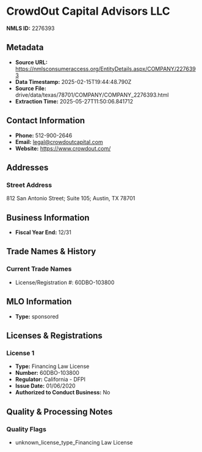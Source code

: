# CrowdOut Capital Advisors LLC

**NMLS ID:** 2276393

## Metadata
- **Source URL:** https://nmlsconsumeraccess.org/EntityDetails.aspx/COMPANY/2276393
- **Data Timestamp:** 2025-02-15T19:44:48.790Z
- **Source File:** drive/data/texas/78701/COMPANY/COMPANY_2276393.html
- **Extraction Time:** 2025-05-27T11:50:06.841712

## Contact Information
- **Phone:** 512-900-2646
- **Email:** legal@crowdoutcapital.com
- **Website:** https://www.crowdout.com/

## Addresses
### Street Address
812 San Antonio Street; Suite 105; Austin, TX 78701

## Business Information
- **Fiscal Year End:** 12/31

## Trade Names & History
### Current Trade Names
- License/Registration #: 60DBO-103800

## MLO Information
- **Type:** sponsored

## Licenses & Registrations

### License 1
- **Type:** Financing Law License
- **Number:** 60DBO-103800
- **Regulator:** California - DFPI
- **Issue Date:** 01/06/2020
- **Authorized to Conduct Business:** No

## Quality & Processing Notes
### Quality Flags
- unknown_license_type_Financing Law License
